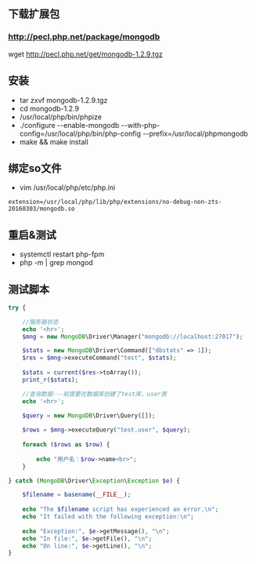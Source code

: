 ## 下载扩展包
### http://pecl.php.net/package/mongodb
wget http://pecl.php.net/get/mongodb-1.2.9.tgz
 
## 安装
- tar zxvf mongodb-1.2.9.tgz
- cd mongodb-1.2.9
- /usr/local/php/bin/phpize
- ./configure --enable-mongodb --with-php-config=/usr/local/php/bin/php-config --prefix=/usr/local/phpmongodb
- make && make install
 
## 绑定so文件
- vim /usr/local/php/etc/php.ini
```
extension=/usr/local/php/lib/php/extensions/no-debug-non-zts-20160303/mongodb.so
```

## 重启&测试
- systemctl restart php-fpm
- php -m | grep mongod

## 测试脚本
```php
try {

	//服务器状态
	echo '<hr>';
	$mng = new MongoDB\Driver\Manager("mongodb://localhost:27017");

    $stats = new MongoDB\Driver\Command(["dbstats" => 1]);
    $res = $mng->executeCommand("test", $stats);
    
    $stats = current($res->toArray());
    print_r($stats);

	//查询数据---前提要在数据库创建了test库，user表
	echo '<hr>';

    $query = new MongoDB\Driver\Query([]); 
     
    $rows = $mng->executeQuery("test.user", $query);
    
    foreach ($rows as $row) {
    
        echo "用户名：$row->name<br>";
    }

} catch (MongoDB\Driver\Exception\Exception $e) {

    $filename = basename(__FILE__);
    
    echo "The $filename script has experienced an error.\n"; 
    echo "It failed with the following exception:\n";
    
    echo "Exception:", $e->getMessage(), "\n";
    echo "In file:", $e->getFile(), "\n";
    echo "On line:", $e->getLine(), "\n";       
}
```
